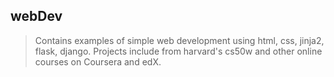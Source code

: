 ## webDev
> Contains examples of simple web development using html, css, jinja2, flask, django. Projects include from harvard's cs50w and other online courses on Coursera and edX.
